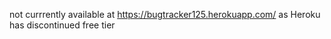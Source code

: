 not currrently available at https://bugtracker125.herokuapp.com/ as Heroku has discontinued free tier
